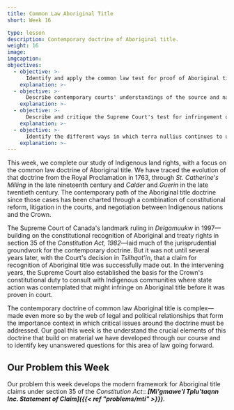 ```yaml
---
title: Common Law Aboriginal Title
short: Week 16

type: lesson
description: Contemporary doctrine of Aboriginal title.
weight: 16
image: 
imgcaption: 
objectives:
  - objective: >-
      Identify and apply the common law test for proof of Aboriginal title.
    explanation: >- 
  - objective: >-
      Describe contemporary courts' understandings of the source and nature of Aboriginal title, including tensions with analogies to conventional property concepts.
    explanation: >-
  - objective: >-
      Describe and critique the Supreme Court's test for infringement of Aboriginal title.
    explanation: >-
  - objective: >-
      Identify the different ways in which terra nullius continues to underpin the common law framework for Aboriginal title claims.
    explanation: >-
---
```


This week, we complete our study of Indigenous land rights, with a focus on the common law doctrine of Aboriginal title. We have traced the evolution of that doctrine from the Royal Proclamation in 1763, through *St. Catherine's Milling* in the late nineteenth century and *Calder* and *Guerin* in the late twentieth century. The contemporary path of the Aboriginal title doctrine since those cases has been charted through a combination of constitutional reform, litigation in the courts, and negotiation between Indigenous nations and the Crown. 

The Supreme Court of Canada's landmark ruling in *Delgamuukw* in 1997—building on the constitutional recognition of Aboriginal and treaty rights in section 35 of the *Constitution Act, 1982*—laid much of the jurisprudential groundwork for the contemporary doctrine. But it was not until several years later, with the Court's decision in *Tsilhqot'in*, that a claim for recognition of Aboriginal title was successfully made out. In the intervening years, the Supreme Court also established the basis for the Crown's constitutional duty to consult with Indigenous communities where state action was contemplated that might infringe on Aboriginal title before it was proven in court.

The contemporary doctrine of common law Aboriginal title is complex—made even more so by the web of legal and political relationships that form the importance context in which critical issues around the doctrine must be addressed. Our goal this week is the understand the crucial elements of this doctrine that build on material we have developed through our course and to identify key unanswered questions for this area of law going forward. 

## Our Problem this Week

Our problem this week develops the modern framework for Aboriginal title claims under section 35 of the *Constitution Act*:: ***[Mi'gmawe'l Tplu'taqnn Inc. Statement of Claim]({{< ref "problems/mti" >}})***.